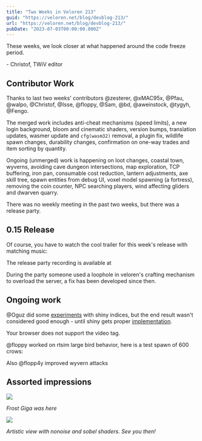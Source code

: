 ```yaml
---
title: "Two Weeks in Veloren 213"
guid: "https://veloren.net/blog/devblog-213/"
url: "https://veloren.net/blog/devblog-213/"
pubDate: "2023-07-03T00:00:00.000Z"
---
```


These weeks, we look closer at what happened around the code freeze period.

\- Christof, TWiV editor

## Contributor Work

Thanks to last two weeks' contributors @zesterer, @xMAC95x, @Pfau, @walpo, @Christof, @Isse, @floppy, @Sam, @bd, @aweinstock, @tygyh, @Fengo.

The merged work includes anti-cheat mechanisms (speed limits), a new login background, bloom and cinematic shaders, version bumps, translation updates, wasmer update and `cfg(wasm32)` removal, a plugin fix, wildlife spawn changes, durability changes, confirmation on one-way trades and item sorting by quantity.

Ongoing (unmerged) work is happening on loot changes, coastal town, wyverns, avoiding cave dungeon intersections, map exploration, TCP buffering, iron pan, consumable cost reduction, lantern adjustments, axe skill tree, spawn entities from debug UI, voxel model spawning (a fortress), removing the coin counter, NPC searching players, wind affecting gliders and dwarven quarry.

There was no weekly meeting in the past two weeks, but there was a release party.

## 0.15 Release

Of course, you have to watch the cool trailer for this week's release with matching music:

The release party recording is available at

During the party someone used a loophole in veloren's crafting mechanism to overload the server, a fix has been developed since then.

## Ongoing work

@Oguz did some [experiments](https://discord.com/channels/449602562165833758/450039871650660374/1122605278123274330) with shiny indices, but the end result wasn't considered good enough - until shiny gets proper [implementation](https://discord.com/channels/449602562165833758/1069340367855554690/1069411255200260106).

Your browser does not support the video tag.

@floppy worked on rtsim large bird behavior, here is a test spawn of 600 crows:

Also @flopp4y improved wyvern attacks

## Assorted impressions

![](https://s3.eu-central-2.wasabisys.com/veloren-blog/cdn/634860358623821835/1120799637192843295/158.png)

_Frost Giga was here_

![](https://s3.eu-central-2.wasabisys.com/veloren-blog/cdn/634860358623821835/1124022226446987414/screenshot_1688057530630.png)

_Artistic view with nonoise and sobel shaders. See you then!_
